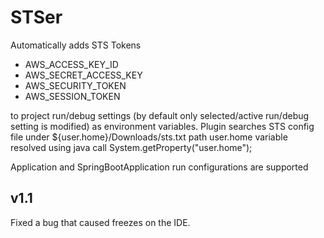 # STSer
Automatically adds STS Tokens 

* AWS_ACCESS_KEY_ID
* AWS_SECRET_ACCESS_KEY
* AWS_SECURITY_TOKEN
* AWS_SESSION_TOKEN

to project run/debug settings (by default only selected/active run/debug setting is modified) as environment variables. 
Plugin searches STS config file under ${user.home}/Downloads/sts.txt path user.home variable resolved using java call System.getProperty("user.home");


Application and SpringBootApplication run configurations are supported

## v1.1
Fixed a bug that caused freezes on the IDE.

